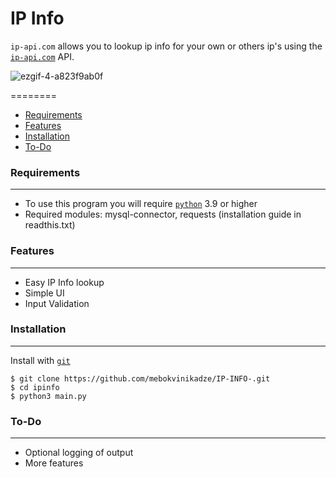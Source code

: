# IP Info
`ip-api.com` allows you to lookup ip info for your own or others ip's using the [`ip-api.com`](ip-api.com/) API.

![ezgif-4-a823f9ab0f](https://user-images.githubusercontent.com/74296490/166154459-dd7fd48d-2baa-46b5-93ab-a46486e4425f.gif)

========


 * [Requirements](#requirements)
 * [Features](#features)
 * [Installation](#installation)
 * [To-Do](#to-do)

### Requirements
---
- To use this program you will require [`python`](https://www.python.org/) 3.9 or higher
- Required modules: mysql-connector, requests (installation guide in readthis.txt)

### Features
---
- Easy IP Info lookup
- Simple UI
- Input Validation

### Installation
---

Install with [`git`](https://git-scm.com/)
```
$ git clone https://github.com/mebokvinikadze/IP-INFO-.git
$ cd ipinfo
$ python3 main.py
```

### To-Do
---
- Optional logging of output
- More features
